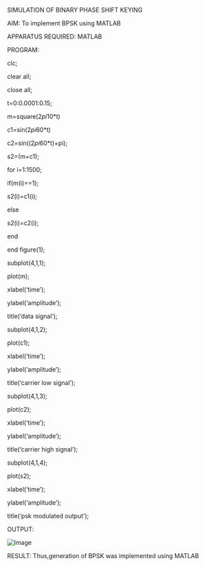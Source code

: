 SIMULATION OF BINARY PHASE SHIFT KEYING


AIM:
To implement BPSK using MATLAB

APPARATUS REQUIRED:
MATLAB

PROGRAM:

clc;

clear all;

close all;

t=0:0.0001:0.15;

m=square(2*pi*10*t)

c1=sin(2*pi*60*t)

c2=sin((2*pi*60*t)+pi);

s2=(m+c1);

for i=1:1500;

if(m(i)==1);

s2(i)=c1(i);

else

s2(i)=c2(i);

end

end
figure(1);

subplot(4,1,1);

plot(m);

xlabel(‘time’);

ylabel(‘amplitude’);

title(‘data signal’);

subplot(4,1,2);

plot(c1);

xlabel(‘time’);

ylabel(‘amplitude’);

title(‘carrier low signal’);

subplot(4,1,3);

plot(c2);

xlabel(‘time’);

ylabel(‘amplitude’);

title(‘carrier high signal’);

subplot(4,1,4);

plot(s2);

xlabel(‘time’);

ylabel(‘amplitude’);

title(‘psk modulated output’);

OUTPUT:

![Image](https://github.com/user-attachments/assets/99b3ac9e-9beb-49dc-8a8c-cb94fb8f6f80)

RESULT:
Thus,generation of BPSK was implemented using MATLAB
